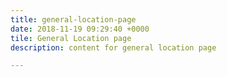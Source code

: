 ```yaml
---
title: general-location-page
date: 2018-11-19 09:29:40 +0000
tile: General Location page
description: content for general location page

---
```

